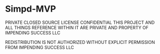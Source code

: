 # Simpd-MVP
PRIVATE CLOSED SOURCE LICENSE
CONFIDENTIAL
THIS PROJECT AND ALL THINGS REFERENCE WITHIN IT ARE PRIVATE AND PROPERTY OF IMPENDING SUCCESS LLC

REDISTRIBUTION IS NOT AUTHORIZED WITHOUT EXPLICIT PERMISSION FROM IMPENDING SUCCESS LLC
